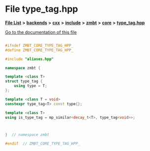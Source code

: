 

# File type\_tag.hpp

[**File List**](files.md) **>** [**backends**](dir_e0e3bad64fbfd08934d555b945409197.md) **>** [**cxx**](dir_2a0640ff8f8d193383b3226ce9e70e40.md) **>** [**include**](dir_33cabc3ab2bb40d6ea24a24cae2f30b8.md) **>** [**zmbt**](dir_2115e3e51895e4107b806d6d2319263e.md) **>** [**core**](dir_1dfd3566c4a6f6e15f69daa4a04e2d4f.md) **>** [**type\_tag.hpp**](type__tag_8hpp.md)

[Go to the documentation of this file](type__tag_8hpp.md)


```C++

#ifndef ZMBT_CORE_TYPE_TAG_HPP_
#define ZMBT_CORE_TYPE_TAG_HPP_

#include "aliases.hpp"

namespace zmbt {

template <class T>
struct type_tag {
    using type = T;
};

template <class T = void>
constexpr type_tag<T> const type{};

template <class T>
using is_type_tag = mp_similar<decay_t<T>, type_tag<void>>;



}  // namespace zmbt

#endif  // ZMBT_CORE_TYPE_TAG_HPP_
```


